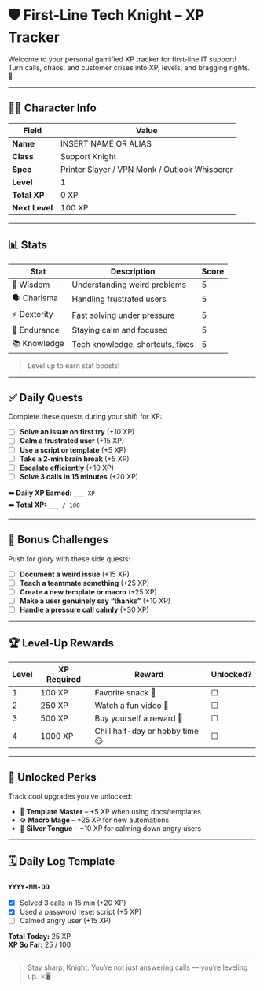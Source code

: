 # 🛡️ First-Line Tech Knight – XP Tracker

Welcome to your personal gamified XP tracker for first-line IT support!  
Turn calls, chaos, and customer crises into XP, levels, and bragging rights. 💪

---

## 🧑‍💻 Character Info

| Field          | Value                                 |
|----------------|---------------------------------------|
| **Name**       | INSERT NAME OR ALIAS                  |
| **Class**      | Support Knight                        |
| **Spec**       | Printer Slayer / VPN Monk / Outlook Whisperer |
| **Level**      | 1                                     |
| **Total XP**   | 0 XP                                  |
| **Next Level** | 100 XP                                |

---

## 📊 Stats

| Stat        | Description                            | Score |
|-------------|----------------------------------------|-------|
| 🧠 Wisdom    | Understanding weird problems           | 5     |
| 🗣️ Charisma  | Handling frustrated users              | 5     |
| ⚡ Dexterity | Fast solving under pressure            | 5     |
| 💪 Endurance | Staying calm and focused               | 5     |
| 📚 Knowledge | Tech knowledge, shortcuts, fixes       | 5     |

> Level up to earn stat boosts!

---

## ✅ Daily Quests

Complete these quests during your shift for XP:

- [ ] **Solve an issue on first try** (+10 XP)  
- [ ] **Calm a frustrated user** (+15 XP)  
- [ ] **Use a script or template** (+5 XP)  
- [ ] **Take a 2-min brain break** (+5 XP)  
- [ ] **Escalate efficiently** (+10 XP)  
- [ ] **Solve 3 calls in 15 minutes** (+20 XP)

**➡️ Daily XP Earned:** `___ XP`  
**➡️ Total XP:** `___ / 100`

---

## 🧠 Bonus Challenges

Push for glory with these side quests:

- [ ] **Document a weird issue** (+15 XP)  
- [ ] **Teach a teammate something** (+25 XP)  
- [ ] **Create a new template or macro** (+25 XP)  
- [ ] **Make a user genuinely say “thanks”** (+10 XP)  
- [ ] **Handle a pressure call calmly** (+30 XP)

---

## 🏆 Level-Up Rewards

| Level | XP Required | Reward                          | Unlocked? |
|-------|-------------|----------------------------------|-----------|
| 1     | 100 XP      | Favorite snack 🍩                 | ☐         |
| 2     | 250 XP      | Watch a fun video 🎥             | ☐         |
| 3     | 500 XP      | Buy yourself a reward 🎁         | ☐         |
| 4     | 1000 XP     | Chill half-day or hobby time 😌  | ☐         |

---

## 🎁 Unlocked Perks

Track cool upgrades you’ve unlocked:

- 🧠 **Template Master** – +5 XP when using docs/templates  
- ⚙️ **Macro Mage** – +25 XP for new automations  
- 🎤 **Silver Tongue** – +10 XP for calming down angry users  

---

## 🗓️ Daily Log Template

### `YYYY-MM-DD`
- [x] Solved 3 calls in 15 min (+20 XP)  
- [x] Used a password reset script (+5 XP)  
- [ ] Calmed angry user (+15 XP)

**Total Today:** 25 XP  
**XP So Far:** 25 / 100

---

> Stay sharp, Knight. You’re not just answering calls — you’re leveling up. ⚔️🖥️

